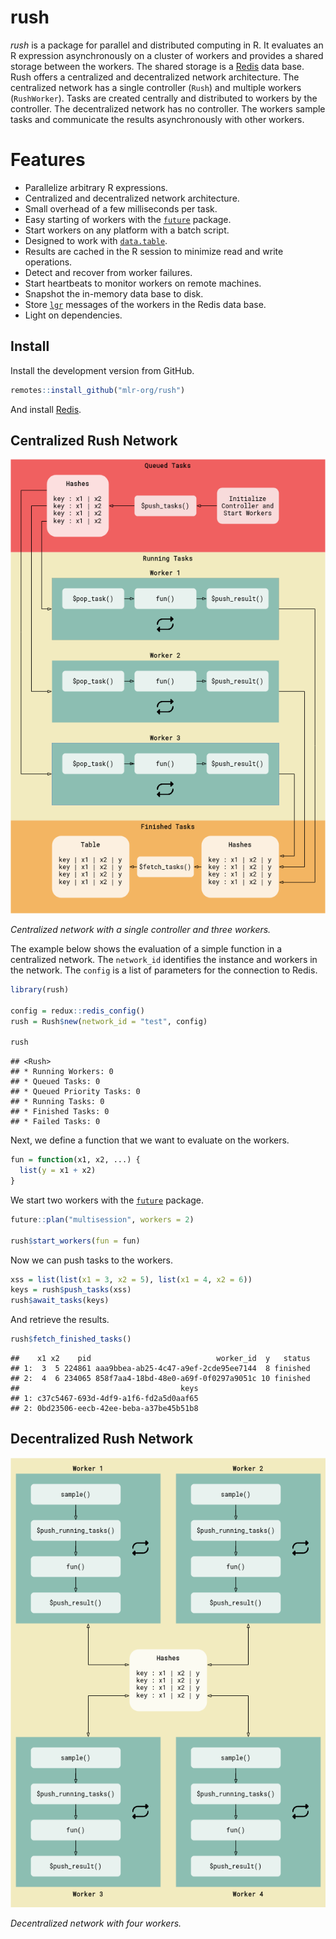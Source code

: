 
<!-- README.md is generated from README.Rmd. Please edit that file -->

# rush

*rush* is a package for parallel and distributed computing in R. It
evaluates an R expression asynchronously on a cluster of workers and
provides a shared storage between the workers. The shared storage is a
[Redis](https://redis.io) data base. Rush offers a centralized and
decentralized network architecture. The centralized network has a single
controller (`Rush`) and multiple workers (`RushWorker`). Tasks are
created centrally and distributed to workers by the controller. The
decentralized network has no controller. The workers sample tasks and
communicate the results asynchronously with other workers.

# Features

  - Parallelize arbitrary R expressions.
  - Centralized and decentralized network architecture.
  - Small overhead of a few milliseconds per task.
  - Easy starting of workers with the
    [`future`](https://future.futureverse.org/) package.
  - Start workers on any platform with a batch script.
  - Designed to work with
    [`data.table`](https://cran.r-project.org/web/packages/data.table/index.html).
  - Results are cached in the R session to minimize read and write
    operations.
  - Detect and recover from worker failures.
  - Start heartbeats to monitor workers on remote machines.
  - Snapshot the in-memory data base to disk.
  - Store
    [`lgr`](https://cran.r-project.org/web/packages/lgr/index.html)
    messages of the workers in the Redis data base.
  - Light on dependencies.

## Install

Install the development version from GitHub.

``` r
remotes::install_github("mlr-org/rush")
```

And install
[Redis](https://redis.io/docs/getting-started/installation/).

## Centralized Rush Network

![](man/figures/README-flow.png)

*Centralized network with a single controller and three workers.*

The example below shows the evaluation of a simple function in a
centralized network. The `network_id` identifies the instance and
workers in the network. The `config` is a list of parameters for the
connection to Redis.

``` r
library(rush)

config = redux::redis_config()
rush = Rush$new(network_id = "test", config)

rush
```

    ## <Rush>
    ## * Running Workers: 0
    ## * Queued Tasks: 0
    ## * Queued Priority Tasks: 0
    ## * Running Tasks: 0
    ## * Finished Tasks: 0
    ## * Failed Tasks: 0

Next, we define a function that we want to evaluate on the workers.

``` r
fun = function(x1, x2, ...) {
  list(y = x1 + x2)
}
```

We start two workers with the
[`future`](https://future.futureverse.org/) package.

``` r
future::plan("multisession", workers = 2)

rush$start_workers(fun = fun)
```

Now we can push tasks to the workers.

``` r
xss = list(list(x1 = 3, x2 = 5), list(x1 = 4, x2 = 6))
keys = rush$push_tasks(xss)
rush$await_tasks(keys)
```

And retrieve the results.

``` r
rush$fetch_finished_tasks()
```

    ##    x1 x2    pid                            worker_id  y   status
    ## 1:  3  5 224861 aaa9bbea-ab25-4c47-a9ef-2cde95ee7144  8 finished
    ## 2:  4  6 234065 858f7aa4-18bd-48e0-a69f-0f0297a9051c 10 finished
    ##                                    keys
    ## 1: c37c5467-693d-4df9-a1f6-fd2a5d0aaf65
    ## 2: 0bd23506-eecb-42ee-beba-a37be45b51b8

## Decentralized Rush Network

![](man/figures/README-flow-2.png)

*Decentralized network with four workers.*
